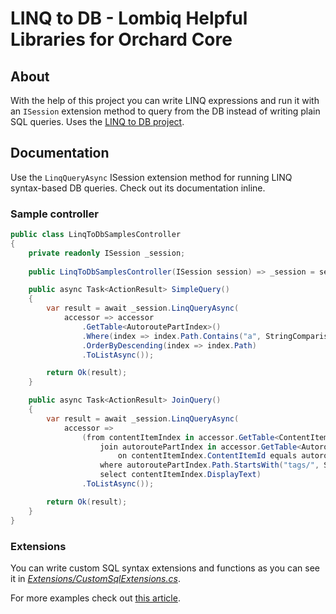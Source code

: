 # LINQ to DB - Lombiq Helpful Libraries for Orchard Core



## About

With the help of this project you can write LINQ expressions and run it with an `ISession` extension method to query from the DB instead of writing plain SQL queries. Uses the [LINQ to DB project](https://linq2db.github.io/).


## Documentation

Use the `LinqQueryAsync` ISession extension method for running LINQ syntax-based DB queries. Check out its documentation inline.

### Sample controller

```csharp
public class LinqToDbSamplesController
{
    private readonly ISession _session;
        
    public LinqToDbSamplesController(ISession session) => _session = session;

    public async Task<ActionResult> SimpleQuery()
    {
        var result = await _session.LinqQueryAsync(
            accessor => accessor
                .GetTable<AutoroutePartIndex>()
                .Where(index => index.Path.Contains("a", StringComparison.OrdinalIgnoreCase))
                .OrderByDescending(index => index.Path)
                .ToListAsync());

        return Ok(result);
    }

    public async Task<ActionResult> JoinQuery()
    {
        var result = await _session.LinqQueryAsync(
            accessor =>
                (from contentItemIndex in accessor.GetTable<ContentItemIndex>()
                    join autoroutePartIndex in accessor.GetTable<AutoroutePartIndex>()
                        on contentItemIndex.ContentItemId equals autoroutePartIndex.ContentItemId
                    where autoroutePartIndex.Path.StartsWith("tags/", StringComparison.OrdinalIgnoreCase)
                    select contentItemIndex.DisplayText)
                .ToListAsync());

        return Ok(result);
    }
}
```

### Extensions

You can write custom SQL syntax extensions and functions as you can see it in *[Extensions/CustomSqlExtensions.cs](Extensions/CustomSqlExtensions.cs)*.

For more examples check out [this article](http://blog.linq2db.com/2016/06/how-to-teach-linq-to-db-convert-custom.html).
